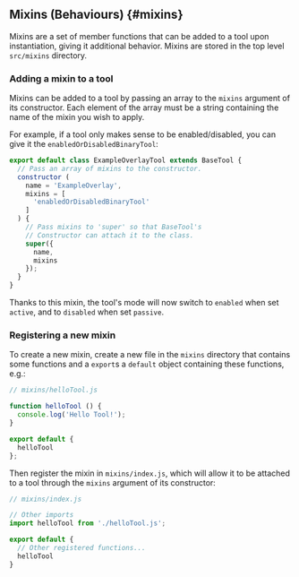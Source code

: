 ## Mixins (Behaviours) {#mixins}

Mixins are a set of member functions that can be added to a tool upon instantiation, giving it additional behavior. Mixins are stored in the top level `src/mixins` directory.

### Adding a mixin to a tool

Mixins can be added to a tool by passing an array to the `mixins` argument of its constructor. Each element of the array must be a string containing the name of the mixin you wish to apply.

For example, if a tool only makes sense to be enabled/disabled, you can give it the `enabledOrDisabledBinaryTool`:

```js
export default class ExampleOverlayTool extends BaseTool {
  // Pass an array of mixins to the constructor.
  constructor (
    name = 'ExampleOverlay',
    mixins = [
      'enabledOrDisabledBinaryTool'
    ]
  ) {
    // Pass mixins to 'super' so that BaseTool's
    // Constructor can attach it to the class.
    super({
      name,
      mixins
    });
  }
}
```

Thanks to this mixin, the tool's mode will now switch to `enabled` when set `active`, and to `disabled` when set `passive`.

### Registering a new mixin

To create a new mixin, create a new file in the `mixins` directory that contains some functions and a `export`s a `default` object containing these functions, e.g.:


```js
// mixins/helloTool.js

function helloTool () {
  console.log('Hello Tool!');
}

export default {
  helloTool
};
```

Then register the mixin in `mixins/index.js`, which will allow it to be attached to a tool through the `mixins` argument of its constructor:

```js
// mixins/index.js

// Other imports
import helloTool from './helloTool.js';

export default {
  // Other registered functions...
  helloTool
}
```
